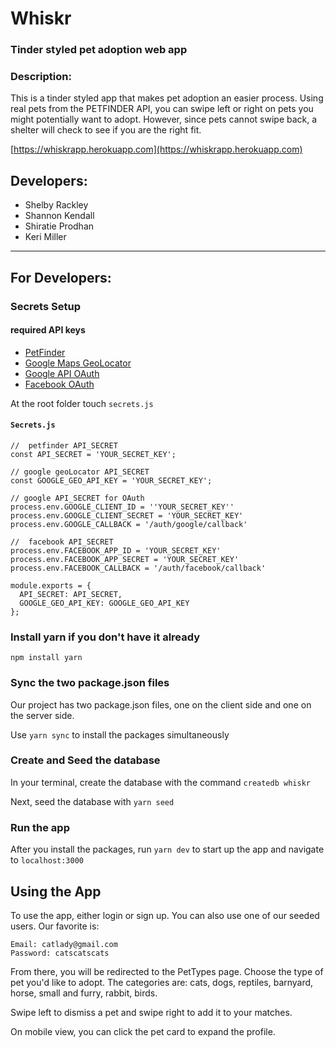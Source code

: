 # Whiskr

### Tinder styled pet adoption web app

### Description:
This is a tinder styled app that makes pet adoption an easier process. Using real pets from the PETFINDER API, you can swipe left or right on pets you might potentially want to adopt. However, since pets cannot swipe back, a shelter will check to see if you are the right fit.

[https://whiskrapp.herokuapp.com](https://whiskrapp.herokuapp.com)

## Developers:
* Shelby Rackley
* Shannon Kendall
* Shiratie Prodhan
* Keri Miller

---
## For Developers:

### Secrets Setup
#### required API keys
  * [PetFinder](https://www.petfinder.com/developers/api-docs)
  * [Google Maps GeoLocator](https://developers.google.com/maps/documentation/geolocation/get-api-key)
  * [Google API OAuth](https://console.developers.google.com/)
  * [Facebook OAuth](https://developers.facebook.com/)

At the root folder touch `secrets.js`



#### `Secrets.js`

```
//  petfinder API_SECRET
const API_SECRET = 'YOUR_SECRET_KEY';

// google geoLocator API_SECRET
const GOOGLE_GEO_API_KEY = 'YOUR_SECRET_KEY';

// google API_SECRET for OAuth
process.env.GOOGLE_CLIENT_ID = ''YOUR_SECRET_KEY''
process.env.GOOGLE_CLIENT_SECRET = 'YOUR_SECRET_KEY'
process.env.GOOGLE_CALLBACK = '/auth/google/callback'

//  facebook API_SECRET
process.env.FACEBOOK_APP_ID = 'YOUR_SECRET_KEY'
process.env.FACEBOOK_APP_SECRET = 'YOUR_SECRET_KEY'
process.env.FACEBOOK_CALLBACK = '/auth/facebook/callback'

module.exports = {
  API_SECRET: API_SECRET,
  GOOGLE_GEO_API_KEY: GOOGLE_GEO_API_KEY
};

```

### Install yarn if you don't have it already
`npm install yarn`

### Sync the two package.json files
Our project has two package.json files, one on the client side and one on the server side.

Use `yarn sync` to install the packages simultaneously

### Create and Seed the database
In your terminal, create the database with the command `createdb whiskr`

Next, seed the database with `yarn seed`

### Run the app
After you install the packages, run `yarn dev` to start up the app and navigate to `localhost:3000`

## Using the App
To use the app, either login or sign up. You can also use one of our seeded users. Our favorite is:
```
Email: catlady@gmail.com
Password: catscatscats

```
From there, you will be redirected to the PetTypes page. Choose the type of pet you'd like to adopt. The categories are: cats, dogs, reptiles, barnyard, horse, small and furry, rabbit, birds.

Swipe left to dismiss a pet and swipe right to add it to your matches.

On mobile view, you can click the pet card to expand the profile.
